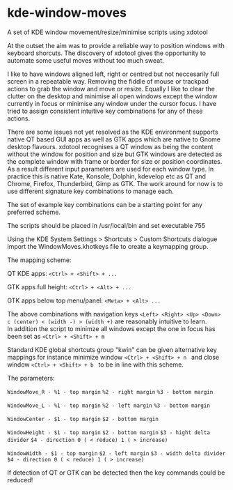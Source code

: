 # kde-window-moves
A set of KDE window movement/resize/minimise scripts using xdotool

At the outset the aim was to provide a reliable way to position windows with keyboard shorcuts. The discovery of xdotool gives the opportunity to automate some useful moves without too much sweat.

I like to have windows aligned left, right or centred but not neccesarily full screen in a repeatable way. Removing the fiddle of mouse or trackpad actions to grab the window and move or resize. Equally I like to clear the clutter on the desktop and minimise all open windows except the window currently in focus or minimise any window under the cursor focus. I have tried to assign consistent intuitive key combinations for any of these actions.

There are some issues not yet resolved as the KDE environment supports native QT based GUI apps as well as GTK apps which are native to Gnome desktop flavours. xdotool recognises a QT window as being the content without the window for position and size but GTK windows are detected as the complete window with frame or border for size or position coordinates. As a result different input parameters are used for each window type. In practice this is native Kate, Konsole, Dolphin, kdevelop etc as QT and Chrome, Firefox, Thunderbird, Gimp as GTK. The work around for now is to use different signature key combinations to manage each.

The set of example key combinations can be a starting point for any preferred scheme.

The scripts should be placed in /usr/local/bin and set executable 755

Using the KDE System Settings > Shortcuts > Custom Shortcuts dialogue import the WindowMoves.khotkeys file to create a keymapping group.

The mapping scheme:

QT KDE apps: `<Ctrl> + <Shift> + ...`

GTK apps full height: `<Ctrl> + <Alt> + ...`

GTK apps below top menu/panel: `<Meta> + <Alt> ...`
  
The above combinations with navigation keys `<Left> <Right> <Up> <Down> c (center) < (width -) > (width +)` are reasonably intuitive to learn.   
In addition the script to minimze all windows except the one in focus has been set as `<Ctrl> + <Shift> + m `

Standard KDE global shortcuts group "kwin" can be given alternative key mappings  for instance minimize window `<Ctrl> + <Shift> + n ` and close window `<Ctrl> + <Shift> + b ` to be in line with this scheme.

The parameters:

`WindowMove_R - %1 - top margin` `%2 - right margin` `%3 - bottom margin`

`WindowMove_L - %1 - top margin` `%2 - left margin` `%3 - bottom margin`

`WindowCenter - $1 - top margin` `$2 - bottom margin`

`WindowHeight - $1 - top margin` `$2 - bottom margin` `$3 - hight delta divider` 
`$4 - direction 0 ( < reduce) 1 ( > increase)`

`WindowWidth - $1 - top margin` `$2 - left margin` `$3 - width delta divider` 
`$4 - direction 0 ( < reduce) 1 ( > increase)`


If detection of QT or GTK can be detected then the key commands could be reduced! 

